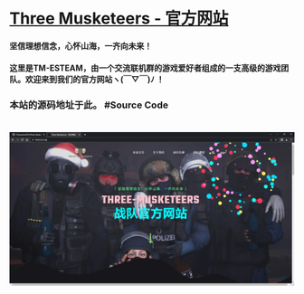 # [Three Musketeers - 官方网站 ](https://tmes.eu.org/)
#### 坚信理想信念，心怀山海，一齐向未来！
#### 这里是TM-ESTEAM，由一个交流联机群的游戏爱好者组成的一支高级的游戏团队。欢迎来到我们的官方网站ヽ(￣▽￣)ﾉ ！
### 本站的源码地址于此。 #Source Code <br><br>
>
[![Index](img/blog/inner_b1.webp "Index")](https://tmes.eu.org/)
